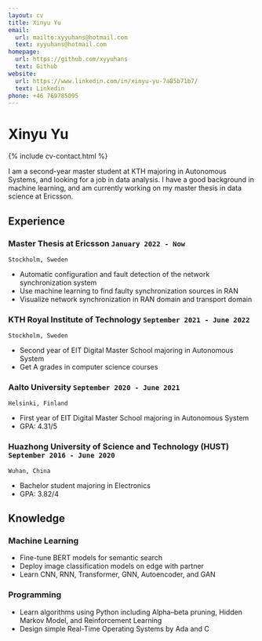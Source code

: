```yaml
---
layout: cv
title: Xinyu Yu
email:
  url: mailto:xyyuhans@hotmail.com
  text: xyyuhans@hotmail.com
homepage:
  url: https://github.com/xyyuhans
  text: Github
website:
  url: https://www.linkedin.com/in/xinyu-yu-7a85b71b7/
  text: Linkedin
phone: +46 769785095
---
```


# **Xinyu Yu**

<!--
include contact information from the front matter
Supported arguments:
    - homepage: url, text
    - phone
    - email
-->

{% include cv-contact.html %}

I am a second-year master student at KTH majoring in Autonomous Systems, and looking for a job in data analysis. I have a good background in machine learning, and am currently working on my master thesis in data science at Ericsson.

## Experience


### **Master Thesis at Ericsson** `January 2022 - Now`

```
Stockholm, Sweden
```

- Automatic configuration and fault detection of the network synchronization system
- Use machine learning to find faulty synchronization sources in RAN
- Visualize network synchronization in RAN domain and transport domain

### **KTH Royal Institute of Technology** `September 2021 - June 2022`

```
Stockholm, Sweden
```

- Second year of EIT Digital Master School majoring in Autonomous System
- Get A grades in computer science courses
  
### **Aalto University** `September 2020 - June 2021`

```
Helsinki, Finland
```

- First year of EIT Digital Master School majoring in Autonomous System
- GPA: 4.31/5

### **Huazhong University of Science and Technology (HUST)** `September 2016 - June 2020`

```
Wuhan, China
```

- Bachelor student majoring in Electronics
- GPA: 3.82/4

## Knowledge

### **Machine Learning**

- Fine-tune BERT models for semantic search
- Deploy image classification models on edge with partner
- Learn CNN, RNN, Transformer, GNN, Autoencoder, and GAN

### **Programming**

- Learn algorithms using Python including Alpha–beta pruning, Hidden Markov Model, and Reinforcement Learning
- Design simple Real-Time Operating Systems by Ada and C

<!-- ### Footer

Last updated: May 2013 -->
